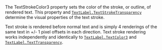 The TextStrokeColor3 property sets the color of the stroke, or outline, of
rendered text. This property and [`TextLabel.TextStrokeTransparency`](https://create.roblox.com/docs/reference/engine/classes/TextLabel#TextStrokeTransparency)
determine the visual properties of the text stroke.

Text stroke is rendered before normal text and is simply 4 renderings of
the same text in +/- 1 pixel offsets in each direction. Text stroke
rendering works independently and identically to
[`TextLabel.TextColor3`](https://create.roblox.com/docs/reference/engine/classes/TextLabel#TextColor3) and [`TextLabel.TextTransparency`](https://create.roblox.com/docs/reference/engine/classes/TextLabel#TextTransparency).